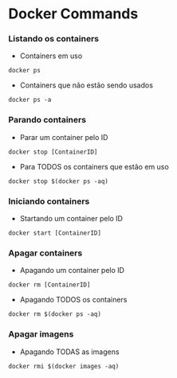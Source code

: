 # Docker Commands


### Listando os containers

* Containers em uso

```docker ps```

* Containers que não estão sendo usados

```docker ps -a```


### Parando containers

* Parar um container pelo ID

```docker stop [ContainerID]```

* Para TODOS os containers que estão em uso

```docker stop $(docker ps -aq)```


### Iniciando containers

* Startando um container pelo ID

```docker start [ContainerID]```


### Apagar containers

* Apagando um container pelo ID

```docker rm [ContainerID]```

* Apagando TODOS os containers

```docker rm $(docker ps -aq)```


### Apagar imagens

* Apagando TODAS as imagens

```docker rmi $(docker images -aq)```
